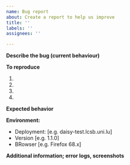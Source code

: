 ```yaml
---
name: Bug report
about: Create a report to help us improve
title: ''
labels: ''
assignees: ''

---
```


**Describe the bug (current behaviour)**


**To reproduce**

1. 
2. 
3. 
4. 

**Expected behavior**


**Environment:**

 - Deployment: [e.g. daisy-test.lcsb.uni.lu]
 - Version [e.g. 1.1.0]
 - BRowser [e.g. Firefox 68.x]
 
 
**Additional information; error logs, screenshots**
